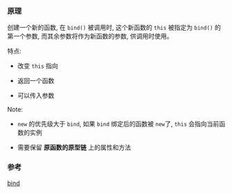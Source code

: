 ### 原理

创建一个新的函数, 在 `bind()` 被调用时, 这个新函数的 `this` 被指定为 `bind()` 的第一个参数, 而其余参数将作为新函数的参数, 供调用时使用。

特点:

- 改变 `this` 指向

- 返回一个函数

- 可以传入参数

Note:

- `new` 的优先级大于 `bind`, 如果 `bind` 绑定后的函数被 `new`了, `this` 会指向当前函数的实例

- 需要保留 **原函数的原型链** 上的属性和方法

### 参考

[bind](https://developer.mozilla.org/zh-CN/docs/Web/JavaScript/Reference/Global_Objects/Function/bind)